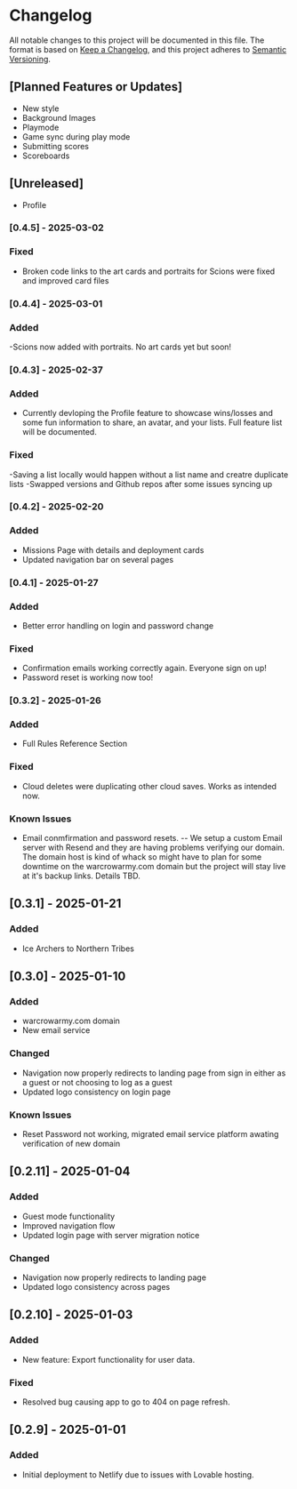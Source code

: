 # Changelog

All notable changes to this project will be documented in this file.
The format is based on [Keep a Changelog](https://keepachangelog.com/), and this project adheres to [Semantic Versioning](https://semver.org/).

## [Planned Features or Updates] 
- New style
- Background Images
- Playmode
- Game sync during play mode
- Submitting scores 
- Scoreboards


## [Unreleased]
- Profile

### [0.4.5] - 2025-03-02

### Fixed
- Broken code links to the art cards and portraits for Scions were fixed and improved card files

### [0.4.4] - 2025-03-01

### Added 
-Scions now added with portraits. No art cards yet but soon!
  
### [0.4.3] - 2025-02-37

### Added 
- Currently devloping the Profile feature to showcase wins/losses and some fun information to share, an avatar, and your lists. Full feature list will be documented.

### Fixed
-Saving a list locally would happen without a list name and creatre duplicate lists
-Swapped versions and Github repos after some issues syncing up

### [0.4.2] - 2025-02-20

### Added 
- Missions Page with details and deployment cards
- Updated navigation bar on several pages

### [0.4.1] - 2025-01-27

### Added 
- Better error handling on login and password change
  
### Fixed 
- Confirmation emails working correctly again. Everyone sign on up!
- Password reset is working now too!

### [0.3.2] - 2025-01-26

### Added 
- Full Rules Reference Section
  
### Fixed 
- Cloud deletes were duplicating other cloud saves. Works as intended now.

### Known Issues
- Email conmfirmation and password resets. 
    -- We setup a custom Email server with Resend and they are having problems verifying our domain. The domain host is kind of whack so might have to
    plan for some downtime on the warcrowarmy.com domain but the project will stay live at it's backup links. Details TBD.

## [0.3.1] - 2025-01-21

### Added
- Ice Archers to Northern Tribes
## [0.3.0] - 2025-01-10

### Added
- warcrowarmy.com domain
- New email service

### Changed
- Navigation now properly redirects to landing page from sign in either as a guest or not choosing to log as a guest
- Updated logo consistency on login page
### Known Issues
- Reset Password not working, migrated email service platform awating verification of new domain

## [0.2.11] - 2025-01-04
### Added
- Guest mode functionality
- Improved navigation flow
- Updated login page with server migration notice

### Changed
- Navigation now properly redirects to landing page
- Updated logo consistency across pages

## [0.2.10] - 2025-01-03
### Added
- New feature: Export functionality for user data.

### Fixed
- Resolved bug causing app to go to 404 on page refresh.

## [0.2.9] - 2025-01-01
### Added
- Initial deployment to Netlify due to issues with Lovable hosting.
